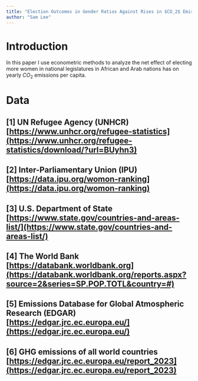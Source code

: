 ```yaml
---
title: "Election Outcomes in Gender Ratios Against Rises in $CO_2$ Emissions"
author: "Sam Lee"
---
```


# Introduction

In this paper I use econometric methods to analyze the net effect of electing more women in national legislatures in African and Arab nations has on yearly $CO_2$ emissions per capita.

# Data

## [1] UN Refugee Agency (UNHCR) [https://www.unhcr.org/refugee-statistics](https://www.unhcr.org/refugee-statistics/download/?url=BUyhn3)

## [2] Inter-Parliamentary Union (IPU) [https://data.ipu.org/womon-ranking](https://data.ipu.org/womon-ranking)

## [3] U.S. Department of State [https://www.state.gov/countries-and-areas-list/](https://www.state.gov/countries-and-areas-list/)

## [4] The World Bank [https://databank.worldbank.org](https://databank.worldbank.org/reports.aspx?source=2&series=SP.POP.TOTL&country=#)

## [5] Emissions Database for Global Atmospheric Research (EDGAR) [https://edgar.jrc.ec.europa.eu/](https://edgar.jrc.ec.europa.eu/)

## [6] GHG emissions of all world countries [https://edgar.jrc.ec.europa.eu/report_2023](https://edgar.jrc.ec.europa.eu/report_2023)